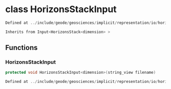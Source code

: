 # class HorizonsStackInput

```cpp
Defined at ../include/geode/geosciences/implicit/representation/io/horizons_stack_input.h#52
```

```cpp
Inherits from Input<HorizonsStack<dimension> >
```



## Functions

### HorizonsStackInput

```cpp
protected void HorizonsStackInput<dimension>(string_view filename)
```

```cpp
Defined at ../include/geode/geosciences/implicit/representation/io/horizons_stack_input.h#60
```



